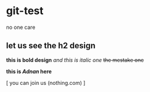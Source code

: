 # git-test
no one care 

## let us see the h2 design 
**this is bold design**
*and this is italic one*
~~the mestake one~~

**this is _Adnan_ here**

[ you can join us (nothing.com) ]

